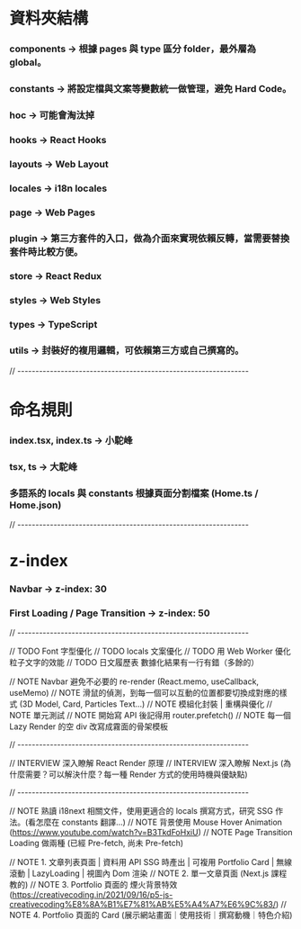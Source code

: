 # 資料夾結構

### components -> 根據 pages 與 type 區分 folder，最外層為 global。

### constants -> 將設定檔與文案等變數統一做管理，避免 Hard Code。

### hoc -> 可能會淘汰掉

### hooks -> React Hooks

### layouts -> Web Layout

### locales -> i18n locales

### page -> Web Pages

### plugin -> 第三方套件的入口，做為介面來實現依賴反轉，當需要替換套件時比較方便。

### store -> React Redux

### styles -> Web Styles

### types -> TypeScript

### utils -> 封裝好的複用邏輯，可依賴第三方或自己撰寫的。

// ----------------------------------------------------------------

# 命名規則

### index.tsx, index.ts -> 小駝峰

### tsx, ts -> 大駝峰

### 多語系的 locals 與 constants 根據頁面分割檔案 (Home.ts / Home.json)

// ----------------------------------------------------------------

# z-index

### Navbar -> z-index: 30

### First Loading / Page Transition -> z-index: 50

// ----------------------------------------------------------------

// TODO Font 字型優化
// TODO locals 文案優化
// TODO 用 Web Worker 優化粒子文字的效能
// TODO 日文履歷表 數據化結果有一行有錯（多餘的）

// NOTE Navbar 避免不必要的 re-render (React.memo, useCallback, useMemo)
// NOTE 滑鼠的偵測，到每一個可以互動的位置都要切換成對應的樣式 (3D Model, Card, Particles Text...)
// NOTE 模組化封裝 | 重構與優化
// NOTE 單元測試
// NOTE 開始寫 API 後記得用 router.prefetch()
// NOTE 每一個 Lazy Render 的空 div 改寫成霧面的骨架模板

// ----------------------------------------------------------------

// INTERVIEW 深入瞭解 React Render 原理
// INTERVIEW 深入瞭解 Next.js (為什麼需要？可以解決什麼？每一種 Render 方式的使用時機與優缺點)

// ----------------------------------------------------------------

// NOTE 熟讀 i18next 相關文件，使用更適合的 locals 撰寫方式，研究 SSG 作法。(看怎麼在 constants 翻譯...)
// NOTE 背景使用 Mouse Hover Animation (https://www.youtube.com/watch?v=B3TkdFoHxiU)
// NOTE Page Transition Loading 做兩種 (已經 Pre-fetch, 尚未 Pre-fetch)

// NOTE 1. 文章列表頁面 | 資料用 API SSG 時產出 | 可複用 Portfolio Card | 無線滾動 | LazyLoading | 視圖內 Dom 渲染
// NOTE 2. 單一文章頁面 (Next.js 課程教的)
// NOTE 3. Portfolio 頁面的 煙火背景特效 (https://creativecoding.in/2021/09/16/p5-js-creativecoding%E8%8A%B1%E7%81%AB%E5%A4%A7%E6%9C%83/)
// NOTE 4. Portfolio 頁面的 Card (展示網站畫面｜使用技術｜撰寫動機｜特色介紹)

